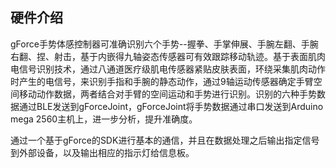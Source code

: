 ## 硬件介绍

gForce手势体感控制器可准确识别六个手势--握拳、手掌伸展、手腕左翻、手腕右翻、捏、射击，基于内嵌得九轴姿态传感器可有效跟踪移动轨迹。基于表面肌肉电信号识别技术，通过八通道医疗级肌电传感器紧贴皮肤表面，环绕采集肌肉动作时产生的电信号，来识别手指和手腕的静态动作，通过9轴运动传感器确定手臂空间移动动作数据，两者结合对手臂的空间运动和手势进行识别。识别的六种手势数据通过BLE发送到gForceJoint，gForceJoint将手势数据通过串口发送到Arduino mega 2560主机上，进一步分析，提升准确度。

通过一个基于gForce的SDK进行基本的通信，并且在数据处理之后输出指定信号到外部设备，以及输出相应的指示灯给信息板。

